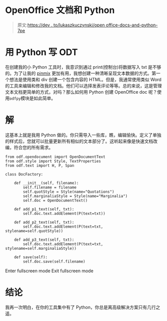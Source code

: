 # OpenOffice 文档和 Python

> 原文:[https://dev . to/lukaszkuczynski/open office-docs-and-python-7pe](https://dev.to/lukaszkuczynski/openoffice-docs-and-python-7pe)

# 用 Python 写 ODT

在创建我的小 Python 工具时，我意识到通过 print(控制台)将数据写入 txt 是不够的。为了让我的 [pinmix](https://github.com/lukaszkuczynski/pinmix) 更加有用，我想创建一种清晰呈现文本数据的方式。第一个想法是使用类和 div 创建一个包含内容的 HTML。但是，我通常使用类似 Word 的工具来编辑和修改我的文档。他们可以选择发表评论等等。总的来说，这是管理文本文档更简单的方式，对吗？那么如何用 Python 创建 OpenOffice doc 呢？使用`odfpy`模块是如此简单。

# 解

这基本上就是我用 Python 做的。你只需导入一些库，瞧，编辑愉快。定义了单独的样式后，您就可以批量更新所有相似的文本部分了。这听起来像是快速文档改编，符合您的所有需求。

```
from odf.opendocument import OpenDocumentText
from odf.style import Style, TextProperties
from odf.text import H, P, Span

class DocFactory:

    def __init__(self, filename):
        self.filename = filename
        self.quotStyle = Style(name="Quotations")
        self.marginaliaStyle = Style(name="Marginalia")
        self.doc = OpenDocumentText()

    def add_p1_text(self, txt):
        self.doc.text.addElement(P(text=txt))

    def add_p2_text(self, txt):
        self.doc.text.addElement(P(text=txt, stylename=self.quotStyle))

    def add_p3_text(self, txt):
        self.doc.text.addElement(P(text=txt, stylename=self.marginaliaStyle))

    def save(self):
        self.doc.save(self.filename) 
```

Enter fullscreen mode Exit fullscreen mode

# 结论

我再一次明白，在你的工具集中有了 Python，你总是离高级解决方案只有几行之遥。
